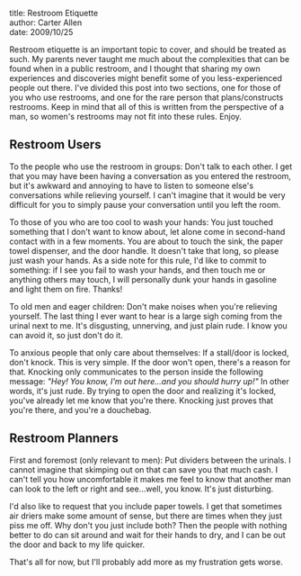 title: Restroom Etiquette  
author: Carter Allen  
date: 2009/10/25  

Restroom etiquette is an important topic to cover, and should be treated as such. My parents never taught me much about the complexities that can be found when in a public restroom, and I thought that sharing my own experiences and discoveries might benefit some of you less-experienced people out there. I've divided this post into two sections, one for those of you who use restrooms, and one for the rare person that plans/constructs restrooms. Keep in mind that all of this is written from the perspective of a man, so women's restrooms may not fit into these rules. Enjoy.  

## Restroom Users ##

To the people who use the restroom in groups:  Don't talk to each other. I get that you may have been having a conversation as you entered the restroom, but it's awkward and annoying to have to listen to someone else's conversations while relieving yourself. I can't imagine that it would be very difficult for you to simply pause your conversation until you left the room.  

To those of you who are too cool to wash your hands:  You just touched something that I don't want to know about, let alone come in second-hand contact with in a few moments. You are about to touch the sink, the paper towel dispenser, and the door handle. It doesn't take that long, so please just wash your hands. As a side note for this rule, I'd like to commit to something:  if I see you fail to wash your hands, and then touch me or anything others may touch, I will personally dunk your hands in gasoline and light them on fire. Thanks!  

To old men and eager children:  Don't make noises when you're relieving yourself. The last thing I ever want to hear is a large sigh coming from the urinal next to me. It's disgusting, unnerving, and just plain rude. I know you can avoid it, so just don't do it.  

To anxious people that only care about themselves:  If a stall/door is locked, don't knock. This is very simple. If the door won't open, there's a reason for that. Knocking only communicates to the person inside the following message:  *"Hey! You know, I'm out here...and you should hurry up!"* In other words, it's just rude. By trying to open the door and realizing it's locked, you've already let me know that you're there. Knocking just proves that you're there, and you're a douchebag.  

## Restroom Planners ##

First and foremost (only relevant to men):  Put dividers between the urinals. I cannot imagine that skimping out on that can save you that much cash. I can't tell you how uncomfortable it makes me feel to know that another man can look to the left or right and see...well, you know. It's just disturbing.  

I'd also like to request that you include paper towels. I get that sometimes air driers make some amount of sense, but there are times when they just piss me off. Why don't you just include both? Then the people with nothing better to do can sit around and wait for their hands to dry, and I can be out the door and back to my life quicker.  

That's all for now, but I'll probably add more as my frustration gets worse.  
